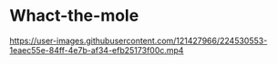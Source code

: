 # Whact-the-mole

https://user-images.githubusercontent.com/121427966/224530553-1eaec55e-84ff-4e7b-af34-efb25173f00c.mp4

